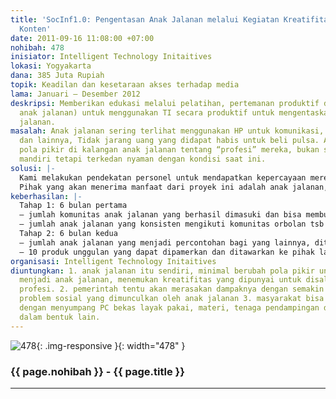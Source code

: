 ```yaml
---
title: 'SocInf1.0: Pengentasan Anak Jalanan melalui Kegiatan Kreatifitas berbasis
  Konten'
date: 2011-09-16 11:08:00 +07:00
nohibah: 478
inisiator: Intelligent Technology Initaitives
lokasi: Yogyakarta
dana: 385 Juta Rupiah
topik: Keadilan dan kesetaraan akses terhadap media
lama: Januari – Desember 2012
deskripsi: Memberikan edukasi melalui pelatihan, pertemanan produktif di perempatan/pendampingan(tempat
  anak jalanan) untuk menggunakan TI secara produktif untuk mengentaskan mereka dari
  jalanan.
masalah: Anak jalanan sering terlihat menggunakan HP untuk komunikasi, akses internet
  dan lainnya, Tidak jarang uang yang didapat habis untuk beli pulsa. Ada problem
  pola pikir di kalangan anak jalanan tentang “profesi” mereka, bukan segera untuk
  mandiri tetapi terkedan nyaman dengan kondisi saat ini.
solusi: |-
  Kami melakukan pendekatan personel untuk mendapatkan kepercayaan mereka sebagai teman, mengadakan obrolan ringan di perempatan jalan, dan memasukkan unsur-unsur edukasi bagi mereka. Fokusnya adalah menyadarkan dan meluruskan pola pikir untuk tidak jadi anak jalanan lagi, mengenalkan pemanfaatan HP yang lebih produktif, memberi skill aplikatif yang memunculkan kreatifitas (design grafis, musik, pembuatan game, dan lainnya). Berikutnya, kami menyediakan tempat untuk menampung kreatifitas yang muncul dalam studio berbasis open source untuk kemudian menjadi penghidupan mereka.
  Pihak yang akan menerima manfaat dari proyek ini adalah anak jalanan, pemerintah, dan masyarakat bisa berpartisipasi dengan menyumpang PC bekas layak pakai, materi, tenaga pendampingan dan support dalam bentuk lain.
keberhasilan: |-
  Tahap 1: 6 bulan pertama
  – jumlah komunitas anak jalanan yang berhasil dimasuki dan bisa membuat komunitas obrolan
  – jumlah anak jalanan yang konsisten mengikuti komunitas orbolan tsb
  Tahap 2: 6 bulan kedua
  – jumlah anak jalanan yang menjadi percontohan bagi yang lainnya, ditargetkan ada 25 anak jalanan yang sudah berproduksi
  – 10 produk unggulan yang dapat dipamerkan dan ditawarkan ke pihak lain
organisasi: Intelligent Technology Initaitives
diuntungkan: 1. anak jalanan itu sendiri, minimal berubah pola pikir untuk tidak lagi
  menjadi anak jalanan, menemukan kreatifitas yang dipunyai untuk disalurkan menjadi
  profesi. 2. pemerintah tentu akan merasakan dampaknya dengan semakin berkurangnya
  problem sosial yang dimunculkan oleh anak jalanan 3. masyarakat bisa berpartisipasi
  dengan menyumpang PC bekas layak pakai, materi, tenaga pendampingan dan support
  dalam bentuk lain.
---
```


![478](/static/img/hibahcmb/478.png){: .img-responsive }{: width="478" }

### {{ page.nohibah }} - {{ page.title }}

---
